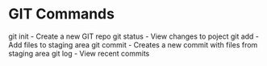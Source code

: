 # GIT Commands

git init - Create a new GIT repo
git status - View changes to poject
git add - Add files to staging area
git commit - Creates a new commit with files from staging area
git log - View recent commits
